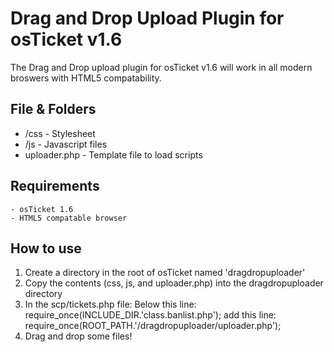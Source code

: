 # Drag and Drop Upload Plugin for osTicket v1.6

The Drag and Drop upload plugin for osTicket v1.6 will work in all modern broswers with HTML5 compatability.

## File & Folders

 - /css 	-	Stylesheet
 - /js  	-	Javascript files
 - uploader.php -	Template file to load scripts

## Requirements

	- osTicket 1.6
	- HTML5 compatable browser

## How to use

 1. Create a directory in the root of osTicket named 'dragdropuploader'
 2. Copy the contents (css, js, and uploader.php) into the dragdropuploader directory
 3. In the scp/tickets.php file: Below this line: require_once(INCLUDE_DIR.'class.banlist.php'); add this line: require_once(ROOT_PATH.'/dragdropuploader/uploader.php');
 4. Drag and drop some files!	



	
